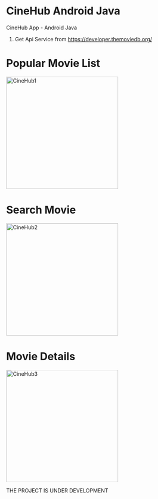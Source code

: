 # CineHub Android Java
CineHub App - Android Java
1) Get Api Service from https://developer.themoviedb.org/ 

# Popular Movie List
<img width="300" alt="CineHub1" src="https://github.com/Shivarora22/CineHub_android_java/assets/104933581/e6c2bc07-9ec1-4b1b-8eae-9816c919402c">

# Search Movie
<img width="300" alt="CineHub2" src="https://github.com/Shivarora22/CineHub_android_java/assets/104933581/49677ba4-ada8-4736-88eb-a08c0d080d86">

# Movie Details
<img width="300" alt="CineHub3" src="https://github.com/Shivarora22/CineHub_android_java/assets/104933581/bd9a53f7-88b5-4222-828c-7468197a8268">

THE PROJECT IS UNDER DEVELOPMENT


